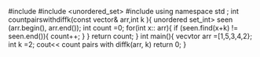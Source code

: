 #include <iostream>
#include <unordered_set>
#include <vector>
using namespace std ;
int countpairswithdiffk(const vector<int>& arr,int k ){
unordered set_int> seen (arr.begin(), arr.end());
int count =0;
for(int x:: arr){
if (seen.find(x+k) != seen.end()){
count++;
}
}
return count;
}
int main(){
vecvtor <int> arr =[1,5,3,4,2};
int k =2;
cout<< count pairs with diffk(arr, k)
return 0;
}

